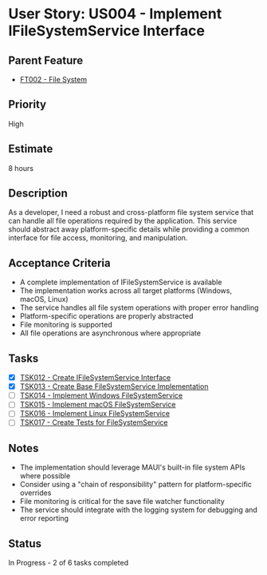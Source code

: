 # User Story: US004 - Implement IFileSystemService Interface

## Parent Feature

- [FT002 - File System](FT002-File-System.md)

## Priority

High

## Estimate

8 hours

## Description

As a developer, I need a robust and cross-platform file system service that can handle all file operations required by the application. This service should abstract away platform-specific details while providing a common interface for file access, monitoring, and manipulation.

## Acceptance Criteria

- A complete implementation of IFileSystemService is available
- The implementation works across all target platforms (Windows, macOS, Linux)
- The service handles all file system operations with proper error handling
- Platform-specific operations are properly abstracted
- File monitoring is supported
- All file operations are asynchronous where appropriate

## Tasks

- [x] [TSK012 - Create IFileSystemService Interface](../closed/TSK012-Create-IFileSystemService-Interface.md)
- [x] [TSK013 - Create Base FileSystemService Implementation](../closed/TSK013-Create-Base-FileSystemService-Implementation.md)
- [ ] [TSK014 - Implement Windows FileSystemService](../backlog/TSK014-Implement-Windows-FileSystemService.md)
- [ ] [TSK015 - Implement macOS FileSystemService](../backlog/TSK015-Implement-macOS-FileSystemService.md)
- [ ] [TSK016 - Implement Linux FileSystemService](../backlog/TSK016-Implement-Linux-FileSystemService.md)
- [ ] [TSK017 - Create Tests for FileSystemService](../backlog/TSK017-Create-Tests-for-FileSystemService.md)

## Notes

- The implementation should leverage MAUI's built-in file system APIs where possible
- Consider using a "chain of responsibility" pattern for platform-specific overrides
- File monitoring is critical for the save file watcher functionality
- The service should integrate with the logging system for debugging and error reporting

## Status

In Progress - 2 of 6 tasks completed